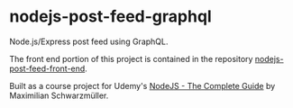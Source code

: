 # nodejs-post-feed-graphql

Node.js/Express post feed using GraphQL.

The front end portion of this project is contained in the repository [nodejs-post-feed-front-end](https://github.com/nataliecardot/nodejs-post-feed-front-end).

Built as a course project for Udemy's [NodeJS - The Complete Guide](https://www.udemy.com/course/nodejs-the-complete-guide/) by Maximilian Schwarzmüller.
